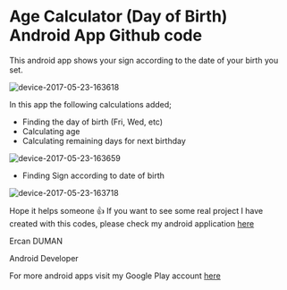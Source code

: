 # Age Calculator (Day of Birth) Android App Github code
This android app shows your sign according to the date of your birth you set. 

![device-2017-05-23-163618](https://cloud.githubusercontent.com/assets/11629459/26401381/4c34ffb8-408e-11e7-856d-1bfe0efcbe51.png)

In this app the following calculations added;
- Finding the day of birth (Fri, Wed, etc)
- Calculating age
- Calculating remaining days for next birthday

![device-2017-05-23-163659](https://cloud.githubusercontent.com/assets/11629459/26401379/4c33307a-408e-11e7-82c2-12f98d692db4.png)

- Finding Sign according to date of birth

![device-2017-05-23-163718](https://cloud.githubusercontent.com/assets/11629459/26401380/4c346940-408e-11e7-8cbd-692579525709.png)



Hope it helps someone :+1:  If you want to see some real project I have created with this codes, please check my android application [here](https://play.google.com/store/apps/details?id=ercanduman.dayofbirth.pro)

Ercan DUMAN

Android Developer

For more android apps visit my Google Play account [here](https://play.google.com/store/search?q=ercanduman&c=apps)

